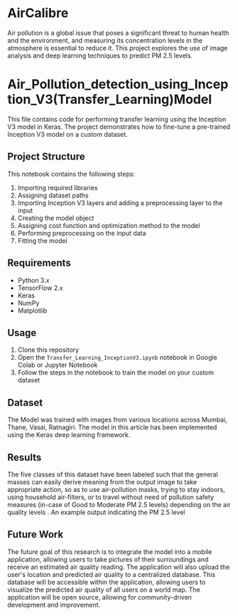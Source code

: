 # AirCalibre
Air pollution is a global issue that poses a significant threat to human health and the environment, and measuring its concentration levels in the atmosphere is essential to reduce it. This project explores the use of image analysis and deep learning techniques to predict PM 2.5 levels.


# Air_Pollution_detection_using_Inception_V3(Transfer_Learning)Model
This file contains code for performing transfer learning using the Inception V3 model in Keras. The project demonstrates how to fine-tune a pre-trained Inception V3 model on a custom dataset.


## Project Structure

This notebook contains the following steps:

1. Importing required libraries
2. Assigning dataset paths
3. Importing Inception V3 layers and adding a preprocessing layer to the input
4. Creating the model object
5. Assigning cost function and optimization method to the model
6. Performing preprocessing on the input data
7. Fitting the model

## Requirements

- Python 3.x
- TensorFlow 2.x
- Keras
- NumPy
- Matplotlib 

## Usage

1. Clone this repository
2. Open the `Transfer_Learning_InceptionV3.ipynb` notebook in Google Colab or Jupyter Notebook
3. Follow the steps in the notebook to train the model on your custom dataset

## Dataset

The Model was trained with images from various locations across Mumbai, Thane, Vasai, Ratnagiri. The model in this article has been implemented using the Keras deep learning framework.

## Results


The five classes of this dataset have been labeled such that the general masses can easily derive meaning from the output image to take appropriate action, so as to use air-pollution masks, trying to stay indoors, using household air-filters, or to travel without need of pollution safety measures (in-case of Good to Moderate PM 2.5 levels) depending on the air quality levels .
An example output indicating the PM 2.5 level


## Future Work


The future goal of this research is to integrate the model into a mobile application, allowing users to take pictures of their surroundings and receive an estimated air quality reading. The application will also upload the user's location and predicted air quality to a centralized database. This database will be accessible within the application, allowing users to visualize the predicted air quality of all users on a world map. The application will be open source, allowing for community-driven development and improvement.

